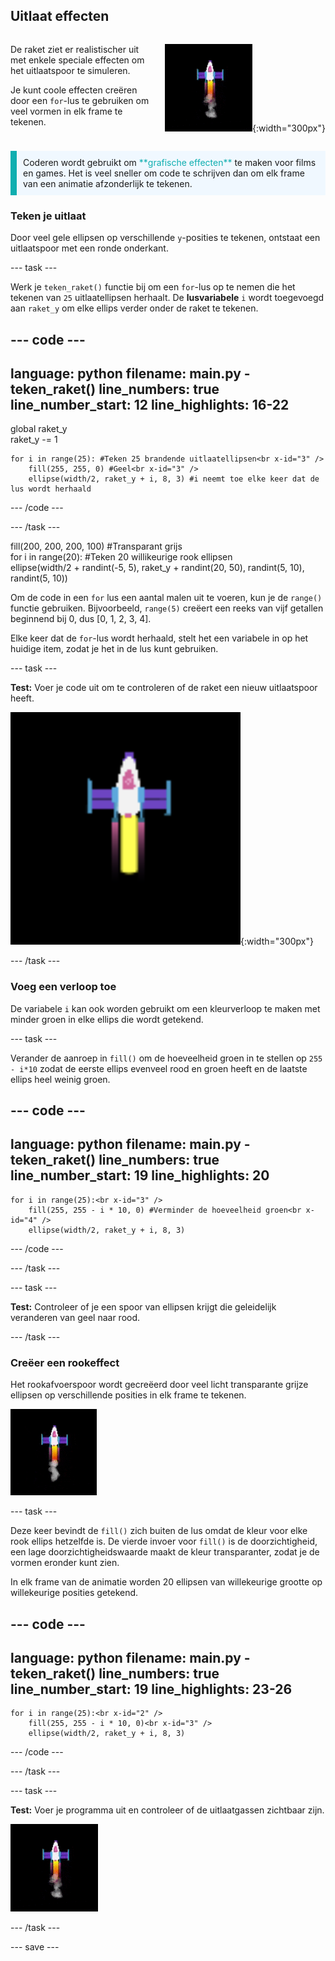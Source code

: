 ## Uitlaat effecten

<div style="display: flex; flex-wrap: wrap">
<div style="flex-basis: 200px; flex-grow: 1; margin-right: 15px;">

De raket ziet er realistischer uit met enkele speciale effecten om het uitlaatspoor te simuleren. 

Je kunt coole effecten creëren door een `for`-lus te gebruiken om veel vormen in elk frame te tekenen.

</div>
<div>

![De raket halverwege de vlucht met een uitlaatspoor.](images/flying_rocket.gif){:width="300px"}

</div>
</div>

<p style="border-left: solid; border-width:10px; border-color: #0faeb0; background-color: aliceblue; padding: 10px;">
Coderen wordt gebruikt om <span style="color: #0faeb0">**grafische effecten**</span> te maken voor films en games. Het is veel sneller om code te schrijven dan om elk frame van een animatie afzonderlijk te tekenen. </p>

### Teken je uitlaat

Door veel gele ellipsen op verschillende `y`-posities te tekenen, ontstaat een uitlaatspoor met een ronde onderkant.

--- task ---

Werk je `teken_raket()` functie bij om een `for`-lus op te nemen die het tekenen van `25` uitlaatellipsen herhaalt. De **lusvariabele** `i` wordt toegevoegd aan `raket_y` om elke ellips verder onder de raket te tekenen.

--- code ---
---
language: python filename: main.py - teken_raket() line_numbers: true line_number_start: 12
line_highlights: 16-22
---

global raket_y   
raket_y -= 1   

    for i in range(25): #Teken 25 brandende uitlaatellipsen<br x-id="3" />
        fill(255, 255, 0) #Geel<br x-id="3" />
        ellipse(width/2, raket_y + i, 8, 3) #i neemt toe elke keer dat de lus wordt herhaald


--- /code ---

--- /task ---

fill(200, 200, 200, 100) #Transparant grijs   
for i in range(20): #Teken 20 willikeurige rook ellipsen    
ellipse(width/2 + randint(-5, 5), raket_y + randint(20, 50), randint(5, 10), randint(5, 10))

Om de code in een `for` lus een aantal malen uit te voeren, kun je de `range()` functie gebruiken. Bijvoorbeeld, `range(5)` creëert een reeks van vijf getallen beginnend bij 0, dus [0, 1, 2, 3, 4].

Elke keer dat de `for`-lus wordt herhaald, stelt het een variabele in op het huidige item, zodat je het in de lus kunt gebruiken.

--- task ---

**Test:** Voer je code uit om te controleren of de raket een nieuw uitlaatspoor heeft.

![Een close-up van de raket met een uitlaatspoor.](images/rocket_exhaust.png){:width="300px"}

--- /task ---

### Voeg een verloop toe

De variabele `i` kan ook worden gebruikt om een kleurverloop te maken met minder groen in elke ellips die wordt getekend.

--- task ---

Verander de aanroep in `fill()` om de hoeveelheid groen in te stellen op `255 - i*10` zodat de eerste ellips evenveel rood en groen heeft en de laatste ellips heel weinig groen.

--- code ---
---
language: python filename: main.py - teken_raket() line_numbers: true line_number_start: 19
line_highlights: 20
---

    for i in range(25):<br x-id="3" />
        fill(255, 255 - i * 10, 0) #Verminder de hoeveelheid groen<br x-id="4" />
        ellipse(width/2, raket_y + i, 8, 3)

--- /code ---

--- /task ---

--- task ---

**Test:** Controleer of je een spoor van ellipsen krijgt die geleidelijk veranderen van geel naar rood.

--- /task ---

### Creëer een rookeffect

Het rookafvoerspoor wordt gecreëerd door veel licht transparante grijze ellipsen op verschillende posities in elk frame te tekenen.

![Een langzame animatie van het rookeffect.](images/rocket_smoke.gif)

--- task ---

Deze keer bevindt de `fill()` zich buiten de lus omdat de kleur voor elke rook ellips hetzelfde is. De vierde invoer voor `fill()` is de doorzichtigheid, een lage doorzichtigheidswaarde maakt de kleur transparanter, zodat je de vormen eronder kunt zien.

In elk frame van de animatie worden 20 ellipsen van willekeurige grootte op willekeurige posities getekend.

--- code ---
---
language: python filename: main.py - teken_raket() line_numbers: true line_number_start: 19
line_highlights: 23-26
---

    for i in range(25):<br x-id="2" />
        fill(255, 255 - i * 10, 0)<br x-id="3" />
        ellipse(width/2, raket_y + i, 8, 3)

--- /code ---

--- /task ---

--- task ---

**Test:** Voer je programma uit en controleer of de uitlaatgassen zichtbaar zijn.

![Een close-up van de raket en het uitlaatspoor met toegevoegde rook.](images/rocket_exhaust_circles.gif)

--- /task ---

--- save ---
